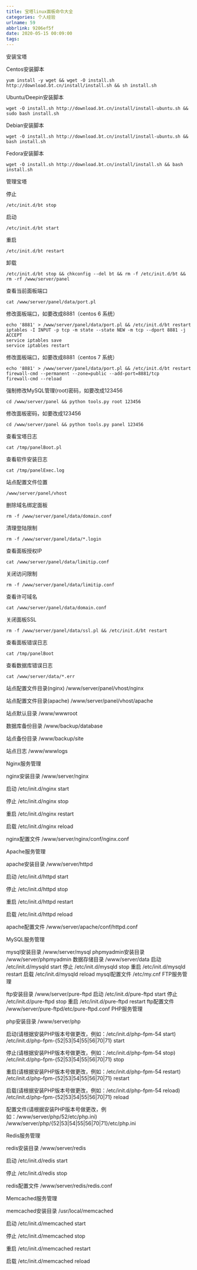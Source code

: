 ```yaml
---
title: 宝塔linux面板命令大全
categories: 个人经验
urlname: 59
abbrlink: 9206ef5f
date: 2020-05-15 00:09:00
tags:
---
```

安装宝塔

Centos安装脚本
```other
yum install -y wget && wget -O install.sh http://download.bt.cn/install/install.sh && sh install.sh
```
Ubuntu/Deepin安装脚本
```other
wget -O install.sh http://download.bt.cn/install/install-ubuntu.sh && sudo bash install.sh
```
Debian安装脚本
```other
wget -O install.sh http://download.bt.cn/install/install-ubuntu.sh && bash install.sh
```
Fedora安装脚本
```other
wget -O install.sh http://download.bt.cn/install/install.sh && bash install.sh
```
管理宝塔

停止
```other
/etc/init.d/bt stop
```

启动
```other
/etc/init.d/bt start
```

重启
```other
/etc/init.d/bt restart
```

卸载
```other
/etc/init.d/bt stop && chkconfig --del bt && rm -f /etc/init.d/bt && rm -rf /www/server/panel
```

查看当前面板端口
```other
cat /www/server/panel/data/port.pl
```
修改面板端口，如要改成8881（centos 6 系统）
```other
echo '8881' > /www/server/panel/data/port.pl && /etc/init.d/bt restart
iptables -I INPUT -p tcp -m state --state NEW -m tcp --dport 8881 -j ACCEPT
service iptables save
service iptables restart
```

修改面板端口，如要改成8881（centos 7 系统）
```other
echo '8881' > /www/server/panel/data/port.pl && /etc/init.d/bt restart
firewall-cmd --permanent --zone=public --add-port=8881/tcp
firewall-cmd --reload
```
强制修改MySQL管理(root)密码，如要改成123456
```other
cd /www/server/panel && python tools.py root 123456
```
修改面板密码，如要改成123456
```other
cd /www/server/panel && python tools.py panel 123456
```
查看宝塔日志
```other
cat /tmp/panelBoot.pl
```
查看软件安装日志
```other
cat /tmp/panelExec.log
```
站点配置文件位置
```other
/www/server/panel/vhost
```
删除域名绑定面板
```other
rm -f /www/server/panel/data/domain.conf
```
清理登陆限制
```other
rm -f /www/server/panel/data/*.login
```
查看面板授权IP
```other
cat /www/server/panel/data/limitip.conf
```
关闭访问限制
```other
rm -f /www/server/panel/data/limitip.conf
```
查看许可域名
```other
cat /www/server/panel/data/domain.conf
```
关闭面板SSL
```other
rm -f /www/server/panel/data/ssl.pl && /etc/init.d/bt restart
```
查看面板错误日志
```other
cat /tmp/panelBoot
```
查看数据库错误日志
```
cat /www/server/data/*.err
```
站点配置文件目录(nginx)
/www/server/panel/vhost/nginx

站点配置文件目录(apache)
/www/server/panel/vhost/apache

站点默认目录
/www/wwwroot

数据库备份目录
/www/backup/database

站点备份目录
/www/backup/site

站点日志
/www/wwwlogs

Nginx服务管理

nginx安装目录
/www/server/nginx

启动
/etc/init.d/nginx start

停止
/etc/init.d/nginx stop

重启
/etc/init.d/nginx restart

启载
/etc/init.d/nginx reload

nginx配置文件
/www/server/nginx/conf/nginx.conf

Apache服务管理

apache安装目录
/www/server/httpd

启动
/etc/init.d/httpd start

停止
/etc/init.d/httpd stop

重启
/etc/init.d/httpd restart

启载
/etc/init.d/httpd reload

apache配置文件
/www/server/apache/conf/httpd.conf

MySQL服务管理

mysql安装目录
/www/server/mysql
phpmyadmin安装目录
/www/server/phpmyadmin
数据存储目录
/www/server/data
启动
/etc/init.d/mysqld start
停止
/etc/init.d/mysqld stop
重启
/etc/init.d/mysqld restart
启载
/etc/init.d/mysqld reload
mysql配置文件
/etc/my.cnf
FTP服务管理

ftp安装目录
/www/server/pure-ftpd
启动
/etc/init.d/pure-ftpd start
停止
/etc/init.d/pure-ftpd stop
重启
/etc/init.d/pure-ftpd restart
ftp配置文件
/www/server/pure-ftpd/etc/pure-ftpd.conf
PHP服务管理

php安装目录
/www/server/php

启动(请根据安装PHP版本号做更改，例如：/etc/init.d/php-fpm-54 start)
/etc/init.d/php-fpm-{52|53|54|55|56|70|71} start

停止(请根据安装PHP版本号做更改，例如：/etc/init.d/php-fpm-54 stop)
/etc/init.d/php-fpm-{52|53|54|55|56|70|71} stop

重启(请根据安装PHP版本号做更改，例如：/etc/init.d/php-fpm-54 restart)
/etc/init.d/php-fpm-{52|53|54|55|56|70|71} restart

启载(请根据安装PHP版本号做更改，例如：/etc/init.d/php-fpm-54 reload)
/etc/init.d/php-fpm-{52|53|54|55|56|70|71} reload

配置文件(请根据安装PHP版本号做更改，例如：/www/server/php/52/etc/php.ini)
/www/server/php/{52|53|54|55|56|70|71}/etc/php.ini

Redis服务管理

redis安装目录
/www/server/redis

启动
/etc/init.d/redis start

停止
/etc/init.d/redis stop

redis配置文件
/www/server/redis/redis.conf

Memcached服务管理

memcached安装目录
/usr/local/memcached

启动
/etc/init.d/memcached start

停止
/etc/init.d/memcached stop

重启
/etc/init.d/memcached restart

启载
/etc/init.d/memcached reload